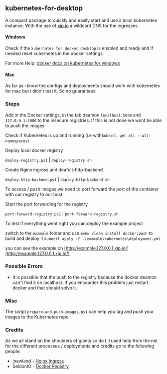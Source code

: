 ## kubernetes-for-desktop

A compact package to quickly and easily start and use a local kubernetes instance. 
With the use of [xip.io](http://xip.io/) a wildcard DNS for the ingresses.


#### Windows
Check if the ``kubernates for docker desktop`` is enabled and ready and if needed reset kubernetes in the docker settings.

For more Help: [docker docs on kubernetes for windows](https://docs.docker.com/docker-for-windows/#kubernetes)


#### Mac

As far as i know the configs and deployments should work with kubernetes for mac but i didn't test it. So no guarantees!

### Steps

Add in the Docker settings, in the tab deamon ``localhost:5000`` and ``127.0.0.1:5000`` to the insecure registries. 
If this is not done we wont be able to push the images  

Check if Kubernetes is up and running (i.e with``kubectl get all --all-namespaces``)

Deploy local docker registry

``deploy-registry.ps1`` | ``deploy-registry.sh``

Create Nginx ingress and deafult-http-backend

``deploy-http-backend.ps1`` | ``deploy-http-backend.sh``


To access / push images we need to port forward the port of the container with our registry to our host
 
Start the port forwarding for the registry

``port-forward-registry.ps1`` | ``port-forward-registry.sh``

To test if everything went right you can deploy the example project

switch to the ``example`` folder and use ``mvnw clean install docker:push`` to build and deploy it 
``kubectl apply -f .\example\kubernetes\deployment.yml``

you can see the example on [http://example.127.0.0.1.xip.io/](http://example.127.0.0.1.xip.io/) 

### Possible Errors

* It is possible that the push to the registry because the docker deamon can't find it on localhost. 
If you encounter this problem just restart docker and that should solve it. 

### Misc

The script ``prepare-and-push-images.ps1`` can help you tag and push your images to the Kubernetes repo

### Credits

As we all stand on the shoulders of giants so do I. I used help from the net for the different processes / deployments 
and credits go to the following people:

* jnewland - [Nginx Ingress](https://github.com/jnewland/local-dev-with-docker-for-mac-kubernetes)
* SeldonIO - [Docker Registry](https://github.com/SeldonIO/k8s-local-docker-registry)
